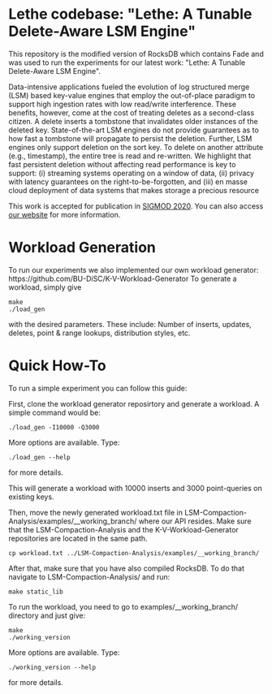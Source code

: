 <H1> Lethe codebase: "Lethe: A Tunable Delete-Aware LSM Engine" </H1>

This repository is the modified version of RocksDB which contains Fade and was used to run the experiments for our latest work: "Lethe: A Tunable Delete-Aware LSM Engine". 

Data-intensive applications fueled the evolution of log structured merge (LSM) based key-value engines that employ the out-of-place paradigm to support high ingestion rates with low read/write interference. These benefits, however, come at the cost of treating deletes as a second-class citizen. A delete inserts a tombstone that invalidates older instances of the deleted key. State-of-the-art LSM engines do not provide guarantees as to how fast a tombstone will propagate to persist the deletion. Further, LSM engines only support deletion on the sort key. To delete on another attribute (e.g., timestamp), the entire tree is read and re-written. We highlight that fast persistent deletion without affecting read performance is key to support: (i) streaming systems operating on a window of data, (ii) privacy with latency guarantees on the right-to-be-forgotten, and (iii) en masse cloud deployment of data systems that makes storage a precious resource

This work is accepted for publication in [SIGMOD 2020](https://dl.acm.org/doi/abs/10.1145/3318464.3389757). You can also access [our website](https://disc-projects.bu.edu/lethe/) for more information. 

<H1> Workload Generation </H1>
To run our experiments we also implemented our own workload generator: https://github.com/BU-DiSC/K-V-Workload-Generator
To generate a workload, simply give 

```
make
./load_gen
```

with the desired parameters. These include: Number of inserts, updates, deletes, point & range lookups, distribution styles, etc. 

<H1> Quick How-To </H1>
To run a simple experiment you can follow this guide:

First, clone the workload generator reposirtory and generate a workload. A simple command would be: 

```
./load_gen -I10000 -Q3000
```

More options are available. Type:

```
./load_gen --help 
```

for more details.

This will generate a workload with 10000 inserts and 3000 point-queries on existing keys. 

Then, move the newly generated workload.txt file in LSM-Compaction-Analysis/examples/\_\_working_branch/ where our API resides. Make sure that the LSM-Compaction-Analysis and the K-V-Workload-Generator repositories are located in the same path.

```
cp workload.txt ../LSM-Compaction-Analysis/examples/__working_branch/
```

After that, make sure that you have also compiled RocksDB. To do that navigate to LSM-Compaction-Analysis/ and run:
```
make static_lib
```

To run the workload, you need to go to examples/__working_branch/ directory and just give:

```
make
./working_version
```

More options are available. Type:

```
./working_version --help 
```

for more details.
